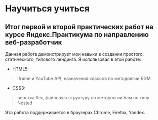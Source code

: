# Научиться учиться #
## Итог первой и второй практических работ на курсе Яндекс.Практикума по направлению веб-разработчик ##

Данная работа демонстрирует мои навыки в создании простого, статического, типового лендинга.
Я использовал в этой работе:
- HTML5:
> iframe и YouTube API, назначения классов по методолгии БЭМ

- CSS3:
> верстка flex, файловую структуру по методолгии Бэм по типу Nested

Эта работа поддерживается в браузерах Chrome, Firefox, Yandex.
